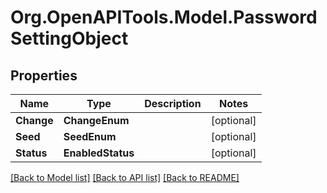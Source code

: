# Org.OpenAPITools.Model.PasswordSettingObject

## Properties

Name | Type | Description | Notes
------------ | ------------- | ------------- | -------------
**Change** | **ChangeEnum** |  | [optional] 
**Seed** | **SeedEnum** |  | [optional] 
**Status** | **EnabledStatus** |  | [optional] 

[[Back to Model list]](../README.md#documentation-for-models) [[Back to API list]](../README.md#documentation-for-api-endpoints) [[Back to README]](../README.md)

